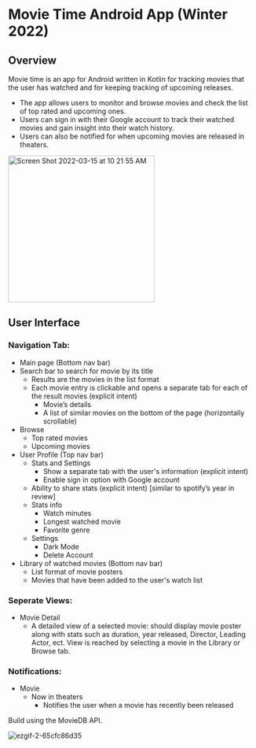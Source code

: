 # Movie Time Android App (Winter 2022)
## Overview
Movie time is an app for Android written in Kotlin for tracking movies that the user has watched and for keeping tracking of upcoming releases.

- The app allows users to monitor and browse movies and check the list of top rated and upcoming ones. 
- Users can sign in with their Google account to track their watched movies and gain insight into their watch history. 
- Users can also be notified for when upcoming movies are released in theaters.

<img width="298" alt="Screen Shot 2022-03-15 at 10 21 55 AM" src="https://user-images.githubusercontent.com/16601367/158436143-0ec6e258-353c-4b55-acc4-240123650519.png">

## User Interface
### Navigation Tab:
- Main page (Bottom nav bar)
 - Search bar to search for movie by its title
   - Results are the movies in the list format
   - Each movie entry is clickable and opens a separate tab for each of the result movies (explicit intent)
     - Movie’s details
     - A list of similar movies on the bottom of the page (horizontally scrollable)
 - Browse
   - Top rated movies
   - Upcoming movies 
- User Profile (Top nav bar)
  - Stats and Settings
    - Show a separate tab with the user's information (explicit intent)
    - Enable sign in option with Google account
  - Ability to share stats (explicit intent) [similar to spotify’s year in review]
  - Stats info
    - Watch minutes
    - Longest watched movie
    - Favorite genre
  - Settings
    - Dark Mode
    - Delete Account
- Library of watched movies (Bottom nav bar)
  - List format of movie posters 
  - Movies that have been added to the user's watch list

### Seperate Views:
- Movie Detail
  - A detailed view of a selected movie: should display movie poster along with stats such as duration, year released, Director, Leading Actor, ect. View is reached by selecting a movie in the Library or Browse tab.

### Notifications:
- Movie
  - Now in theaters
    - Notifies the user when a movie has recently been released

Build using the MovieDB API.

![ezgif-2-65cfc86d35](https://user-images.githubusercontent.com/16601367/158436199-101f1f72-65d4-482a-9cd0-e22d6ad3d755.gif)
